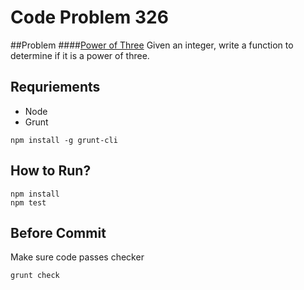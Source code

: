 # Code Problem 326

##Problem
####[Power of Three](https://leetcode.com/problems/power-of-three/)
Given an integer, write a function to determine if it is a power of three.

## Requriements
- Node
- Grunt
```
npm install -g grunt-cli
```

## How to Run?
```
npm install
npm test
```

## Before Commit
Make sure code passes checker
```
grunt check
```
